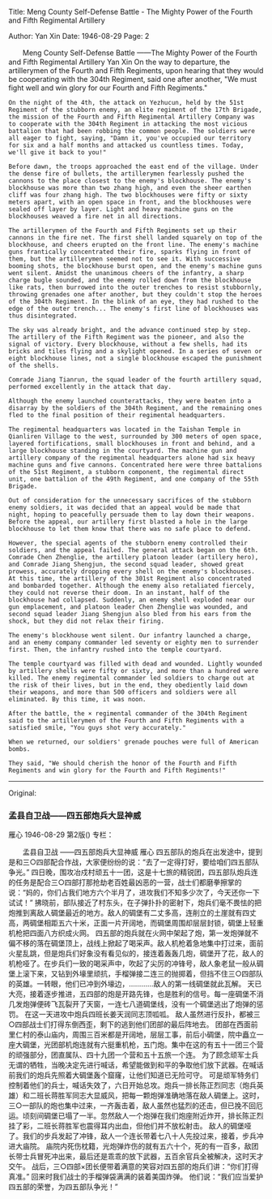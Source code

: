 Title: Meng County Self-Defense Battle - The Mighty Power of the Fourth and Fifth Regimental Artillery

Author: Yan Xin
Date: 1946-08-29
Page: 2

　　Meng County Self-Defense Battle
    ——The Mighty Power of the Fourth and Fifth Regimental Artillery
    Yan Xin
    On the way to departure, the artillerymen of the Fourth and Fifth Regiments, upon hearing that they would be cooperating with the 304th Regiment, said one after another, "We must fight well and win glory for our Fourth and Fifth Regiments."

    On the night of the 4th, the attack on Yezhucun, held by the 51st Regiment of the stubborn enemy, an elite regiment of the 17th Brigade, the mission of the Fourth and Fifth Regimental Artillery Company was to cooperate with the 304th Regiment in attacking the most vicious battalion that had been robbing the common people. The soldiers were all eager to fight, saying, "Damn it, you've occupied our territory for six and a half months and attacked us countless times. Today, we'll give it back to you!"

    Before dawn, the troops approached the east end of the village. Under the dense fire of bullets, the artillerymen fearlessly pushed the cannons to the place closest to the enemy's blockhouse. The enemy's blockhouse was more than two zhang high, and even the sheer earthen cliff was four zhang high. The two blockhouses were fifty or sixty meters apart, with an open space in front, and the blockhouses were sealed off layer by layer. Light and heavy machine guns on the blockhouses weaved a fire net in all directions.

    The artillerymen of the Fourth and Fifth Regiments set up their cannons in the fire net. The first shell landed squarely on top of the blockhouse, and cheers erupted on the front line. The enemy's machine guns frantically concentrated their fire, sparks flying in front of them, but the artillerymen seemed not to see it. With successive booming shots, the blockhouse burst open, and the enemy's machine guns went silent. Amidst the unanimous cheers of the infantry, a sharp charge bugle sounded, and the enemy rolled down from the blockhouse like rats, then burrowed into the outer trenches to resist stubbornly, throwing grenades one after another, but they couldn't stop the heroes of the 304th Regiment. In the blink of an eye, they had rushed to the edge of the outer trench... The enemy's first line of blockhouses was thus disintegrated.

    The sky was already bright, and the advance continued step by step. The artillery of the Fifth Regiment was the pioneer, and also the signal of victory. Every blockhouse, without a few shells, had its bricks and tiles flying and a skylight opened. In a series of seven or eight blockhouse lines, not a single blockhouse escaped the punishment of the shells.

    Comrade Jiang Tianrun, the squad leader of the fourth artillery squad, performed excellently in the attack that day.

    Although the enemy launched counterattacks, they were beaten into a disarray by the soldiers of the 304th Regiment, and the remaining ones fled to the final position of their regimental headquarters.

    The regimental headquarters was located in the Taishan Temple in Qianliren Village to the west, surrounded by 300 meters of open space, layered fortifications, small blockhouses in front and behind, and a large blockhouse standing in the courtyard. The machine gun and artillery company of the regimental headquarters alone had six heavy machine guns and five cannons. Concentrated here were three battalions of the 51st Regiment, a stubborn component, the regimental direct unit, one battalion of the 49th Regiment, and one company of the 55th Brigade.

    Out of consideration for the unnecessary sacrifices of the stubborn enemy soldiers, it was decided that an appeal would be made that night, hoping to peacefully persuade them to lay down their weapons. Before the appeal, our artillery first blasted a hole in the large blockhouse to let them know that there was no safe place to defend.

    However, the special agents of the stubborn enemy controlled their soldiers, and the appeal failed. The general attack began on the 6th. Comrade Chen Zhenglie, the artillery platoon leader (artillery hero), and Comrade Jiang Shengjun, the second squad leader, showed great prowess, accurately dropping every shell on the enemy's blockhouses. At this time, the artillery of the 301st Regiment also concentrated and bombarded together. Although the enemy also retaliated fiercely, they could not reverse their doom. In an instant, half of the blockhouse had collapsed. Suddenly, an enemy shell exploded near our gun emplacement, and platoon leader Chen Zhenglie was wounded, and second squad leader Jiang Shengjun also bled from his ears from the shock, but they did not relax their firing.

    The enemy's blockhouse went silent. Our infantry launched a charge, and an enemy company commander led seventy or eighty men to surrender first. Then, the infantry rushed into the temple courtyard.

    The temple courtyard was filled with dead and wounded. Lightly wounded by artillery shells were fifty or sixty, and more than a hundred were killed. The enemy regimental commander led soldiers to charge out at the risk of their lives, but in the end, they obediently laid down their weapons, and more than 500 officers and soldiers were all eliminated. By this time, it was noon.

    After the battle, the × regimental commander of the 304th Regiment said to the artillerymen of the Fourth and Fifth Regiments with a satisfied smile, "You guys shot very accurately."

    When we returned, our soldiers' grenade pouches were full of American bombs.

    They said, "We should cherish the honor of the Fourth and Fifth Regiments and win glory for the Fourth and Fifth Regiments!"



<hr /> 

Original: 


### 孟县自卫战——四五部炮兵大显神威
雁心
1946-08-29
第2版()
专栏：

　　孟县自卫战
    ——四五部炮兵大显神威
    雁心
    四五部队的炮兵在出发途中，提到是和三○四部配合作战，大家便纷纷的说：“去了一定得打好，要给咱们四五部队争光。”
    四日晚，围攻冶戍村顽五十一团，这是十七旅的精锐团，四五部队炮兵连的任务是配合三○四部打那抢劫老百姓最凶恶的一营，战士们都磨拳擦掌的说：“妈的，你们占我们地方六个半月了，进攻我们不知多少次了，今天还你一下试试！”
    拂晓前，部队接近了村东头，在子弹扑扑的密射下，炮兵们毫不畏怯的把炮推到离敌人碉堡最近的地方。敌人的碉堡有二丈多高，连削立的土崖就有四丈高，两碉堡相距五六十米，正面一片开阔地，而碉堡周围却层层封锁，碉堡上轻重机枪把四面八方织成火网。
    四五部的炮兵就在火网中架起了炮，第一发炮弹就不偏不移的落在碉堡顶上，战线上掀起了喝采声。敌人机枪着急地集中打过来，面前火星乱跳，但是炮兵们好象没有看见似的，接连着轰轰几炮，碉堡开了花，敌人的机枪哑了。在步兵们一致的喝采声中，吹起了尖厉的冲锋号，敌人象老鼠一般从碉堡上滚下来，又钻到外壕里顽抗，手榴弹接二连三的抛掷着，但挡不住三○四部队的英雄。一转眼，他们已冲到外壕边，…………敌人的第一线碉堡就此瓦解。
    天已大亮，接着逐步推进，五四部的炮是开路先锋，也是胜利的信号。每一座碉堡不消几发炮弹便砖飞瓦裂开了天窗，一连七八道碉堡线，没有一个碉堡逃出了炮弹的惩罚。
    在这一天进攻中炮兵四班长姜天润同志顶呱呱。
    敌人虽然进行反扑，都被三○四部战士们打得东倒西歪，剩下的逃到他们团部的最后阵地去。
    团部在西面前里仁村的泰山庙内，周围三百米都是开阔地，层层工事，前后小碉堡，院中矗立一座大碉堡，光团部机炮连就有六挺重机枪，五门炮。集中在这的有五十一团三个营的顽强部分，团直属队、四十九团一个营和五十五旅一个连。
    为了顾念顽军士兵无谓的牺牲，当晚决定先进行喊话，希望能做到和平的争取他们放下武器。在喊话前我们的炮兵先照着大碉堡轰个窟窿，让他们知道已无险可守。
    可是顽军特务们控制着他们的兵士，喊话失效了，六日开始总攻。炮兵一排长陈正烈同志（炮兵英雄）和二班长蒋胜军同志大显威风，把每一颗炮弹准确地落在敌人碉堡上。这时，三○一部队的炮也集中过来，一齐轰击着，敌人虽然也猛烈的还击，但已挽不回厄运。顷刻间碉堡已塌了一半。忽然敌人一个炮弹在我们炮座附近炸开，排长陈正烈挂了彩，二班长蒋胜军也震得耳内出血，但他们并不放松射击。
    敌人的碉堡哑了。我们的步兵发起了冲锋，敌人一个连长带着七八十人先投过来，接着，步兵冲进大庙院。
    庙院内死伤枕籍，光炮弹炸伤的就有五六十个，死的有一百多，敌团长带士兵冒死冲出来，最后还是乖乖的放下武器，五百余官兵全被解决，这时天才交午。
    战后，三○四部×团长便带着满意的笑容对四五部的炮兵们讲：“你们打得真准。”
    回来时我们战士的手榴弹袋满满的装着美国炸弹。
    他们说：“我们应当爱护四五部的荣誉，为四五部队争光！”
